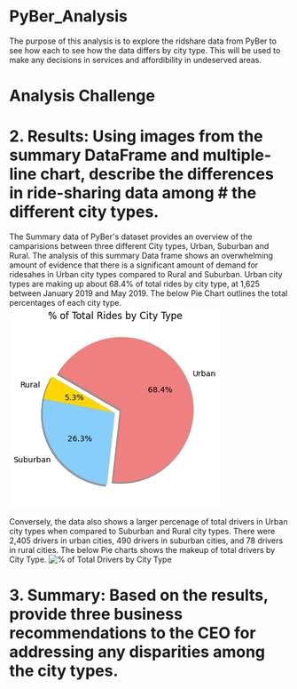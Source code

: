# PyBer_Analysis

The purpose of this analysis is to explore the ridshare data from PyBer to see how each to see how the data differs by city type. This will be used to make any decisions in services and affordibility in undeserved areas.  


# Analysis Challenge 

# 2. Results: Using images from the summary DataFrame and multiple-line chart, describe the differences in ride-sharing data among # the different city types.

The Summary data of PyBer's dataset provides an overview of the camparisions between three different City types, Urban, Suburban and Rural.  The analysis of this summary Data frame shows an overwhelming amount of evidence that there is a significant amount of demand for ridesahes in Urban city types compared to Rural and Suburban.  Urban city types are making up about 68.4% of total rides by city type, at 1,625 between January 2019 and May 2019.  The below Pie Chart outlines the total percentages of each city type.
![% of Total Rides by City Type](/Resources/PyBer_TotalRides_CityType_PieChart.png)

Conversely, the data also shows a larger percenage of total drivers in Urban city types when compared to Suburban and Rural city types.  There were 2,405 drivers in urban cities, 490 drivers in suburban cities, and 78 drivers in rural cities.
The below Pie charts shows the makeup of total drivers by City Type.
![% of Total Drivers by City Type](/Resources/PyBer_PyBer_TotalDrivers_CityType_PieChart.png)



# 3. Summary: Based on the results, provide three business recommendations to the CEO for addressing any disparities among the city types.

